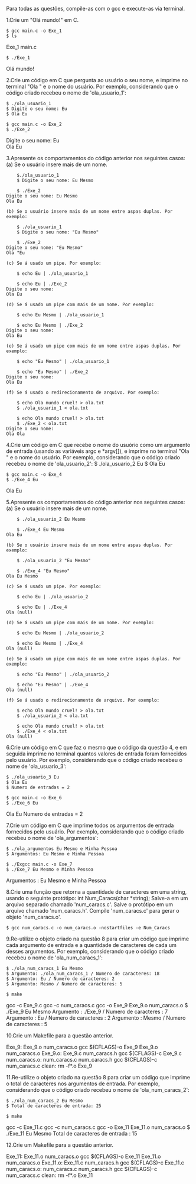 Para todas as questões, compile-as com o gcc e execute-as via terminal.

1.Crie um "Olá mundo!" em C.

	$ gcc main.c -o Exe_1
	$ ls
Exe_1  main.c

	$ ./Exe_1 
Olá mundo!

2.Crie um código em C que pergunta ao usuário o seu nome, e imprime no terminal "Ola " e o nome do usuário. Por exemplo, considerando que o código criado recebeu o nome de 'ola_usuario_1':

	$ ./ola_usuario_1
	$ Digite o seu nome: Eu
	$ Ola Eu

	$ gcc main.c -o Exe_2
	$ ./Exe_2 
Digite o seu nome: Eu    
Ola Eu

3.Apresente os comportamentos do código anterior nos seguintes casos:
	(a) Se o usuário insere mais de um nome.

		$./ola_usuario_1
		$ Digite o seu nome: Eu Mesmo

		$ ./Exe_2 
	Digite o seu nome: Eu Mesmo
	Ola Eu

	(b) Se o usuário insere mais de um nome entre aspas duplas. Por exemplo:

		$ ./ola_usuario_1
		$ Digite o seu nome: "Eu Mesmo"
		
		$ ./Exe_2 
	Digite o seu nome: "Eu Mesmo"
	Ola "Eu		

	(c) Se á usado um pipe. Por exemplo:

		$ echo Eu | ./ola_usuario_1

		$ echo Eu | ./Exe_2 
	Digite o seu nome: 
	Ola Eu
	
	(d) Se á usado um pipe com mais de um nome. Por exemplo:

		$ echo Eu Mesmo | ./ola_usuario_1

		$ echo Eu Mesmo | ./Exe_2 
	Digite o seu nome: 
	Ola Eu
	
	(e) Se á usado um pipe com mais de um nome entre aspas duplas. Por exemplo:

		$ echo "Eu Mesmo" | ./ola_usuario_1

		$ echo "Eu Mesmo" | ./Exe_2 
	Digite o seu nome: 
	Ola Eu
	
	(f) Se á usado o redirecionamento de arquivo. Por exemplo:

		$ echo Ola mundo cruel! > ola.txt
		$ ./ola_usuario_1 < ola.txt

		$ echo Ola mundo cruel! > ola.txt
		$ ./Exe_2 < ola.txt
	Digite o seu nome: 
	Ola Ola
	
4.Crie um código em C que recebe o nome do usuório como um argumento de entrada (usando as variáveis argc e *argv[]), e imprime no terminal "Ola " e o nome do usuário. Por exemplo, considerando que o código criado recebeu o nome de 'ola_usuario_2':
	$ ./ola_usuario_2 Eu
	$ Ola Eu

	$ gcc main.c -o Exe_4
	$ ./Exe_4 Eu
Ola Eu
	
5.Apresente os comportamentos do código anterior nos seguintes casos:
	(a) Se o usuário insere mais de um nome.

		$ ./ola_usuario_2 Eu Mesmo
		
		$ ./Exe_4 Eu Mesmo
	Ola Eu
	
	(b) Se o usuário insere mais de um nome entre aspas duplas. Por exemplo:

		$ ./ola_usuario_2 "Eu Mesmo"

		$ ./Exe_4 "Eu Mesmo"
	Ola Eu Mesmo

	(c) Se á usado um pipe. Por exemplo:

		$ echo Eu | ./ola_usuario_2

		$ echo Eu | ./Exe_4 
	Ola (null)

	(d) Se á usado um pipe com mais de um nome. Por exemplo:

		$ echo Eu Mesmo | ./ola_usuario_2

		$ echo Eu Mesmo | ./Exe_4 
	Ola (null)

	(e) Se á usado um pipe com mais de um nome entre aspas duplas. Por exemplo:

		$ echo "Eu Mesmo" | ./ola_usuario_2

		$ echo "Eu Mesmo" | ./Exe_4 
	Ola (null)

	(f) Se á usado o redirecionamento de arquivo. Por exemplo:

		$ echo Ola mundo cruel! > ola.txt
		$ ./ola_usuario_2 < ola.txt

		$ echo Ola mundo cruel! > ola.txt
		$ ./Exe_4 < ola.txt 
	Ola (null)

6.Crie um código em C que faz o mesmo que o código da questão 4, e em seguida imprime no terminal quantos valores de entrada foram fornecidos pelo usuário. Por exemplo, considerando que o código criado recebeu o nome de 'ola_usuario_3':

	$ ./ola_usuario_3 Eu
	$ Ola Eu
	$ Numero de entradas = 2

	$ gcc main.c -o Exe_6
	$ ./Exe_6 Eu
Ola Eu
Numero de entradas = 2

7.Crie um código em C que imprime todos os argumentos de entrada fornecidos pelo usuário. Por exemplo, considerando que o código criado recebeu o nome de 'ola_argumentos':

	$ ./ola_argumentos Eu Mesmo e Minha Pessoa
	$ Argumentos: Eu Mesmo e Minha Pessoa

	$ ./Exgcc main.c -o Exe_7
	$ ./Exe_7 Eu Mesmo e Minha Pessoa
Argumentos : Eu Mesmo e Minha Pessoa

8.Crie uma função que retorna a quantidade de caracteres em uma string, usando o seguinte protótipo: int Num_Caracs(char *string); Salve-a em um arquivo separado chamado 'num_caracs.c'. Salve o protótipo em um arquivo chamado 'num_caracs.h'. Compile 'num_caracs.c' para gerar o objeto 'num_caracs.o'.

	$ gcc num_caracs.c -o num_caracs.o -nostartfiles -e Num_Caracs

9.Re-utilize o objeto criado na questão 8 para criar um código que imprime cada argumento de entrada e a quantidade de caracteres de cada um desses argumentos. Por exemplo, considerando que o código criado recebeu o nome de 'ola_num_caracs_1':

	$ ./ola_num_caracs_1 Eu Mesmo
	$ Argumento: ./ola_num_caracs_1 / Numero de caracteres: 18
	$ Argumento: Eu / Numero de caracteres: 2
	$ Argumento: Mesmo / Numero de caracteres: 5

	$ make
gcc -c Exe_9.c
gcc -c num_caracs.c 
gcc -o Exe_9 Exe_9.o num_caracs.o
	$ ./Exe_9 Eu Mesmo
Argumento : ./Exe_9 / Numero de caracteres : 7
Argumento : Eu / Numero de caracteres : 2
Argumento : Mesmo / Numero de caracteres : 5


10.Crie um Makefile para a questão anterior.

Exe_9: Exe_9.o num_caracs.o
	gcc $(CFLAGS)-o Exe_9 Exe_9.o num_caracs.o
Exe_9.o: Exe_9.c num_caracs.h
	gcc $(CFLAGS)-c Exe_9.c
num_caracs.o: num_caracs.c num_caracs.h
	gcc $(CFLAGS)-c num_caracs.c 
clean:
	rm -f*.o Exe_9

11.Re-utilize o objeto criado na questão 8 para criar um código que imprime o total de caracteres nos argumentos de entrada. Por exemplo, considerando que o código criado recebeu o nome de 'ola_num_caracs_2':

	$ ./ola_num_caracs_2 Eu Mesmo
	$ Total de caracteres de entrada: 25

	$ make
gcc -c Exe_11.c
gcc -c num_caracs.c 
gcc -o Exe_11 Exe_11.o num_caracs.o
	$ ./Exe_11 Eu Mesmo
Total de caracteres de entrada : 15

12.Crie um Makefile para a questão anterior.

Exe_11: Exe_11.o num_caracs.o
	gcc $(CFLAGS)-o Exe_11 Exe_11.o num_caracs.o
Exe_11.o: Exe_11.c num_caracs.h
	gcc $(CFLAGS)-c Exe_11.c
num_caracs.o: num_caracs.c num_caracs.h
	gcc $(CFLAGS)-c num_caracs.c 
clean:
	rm -f*.o Exe_11